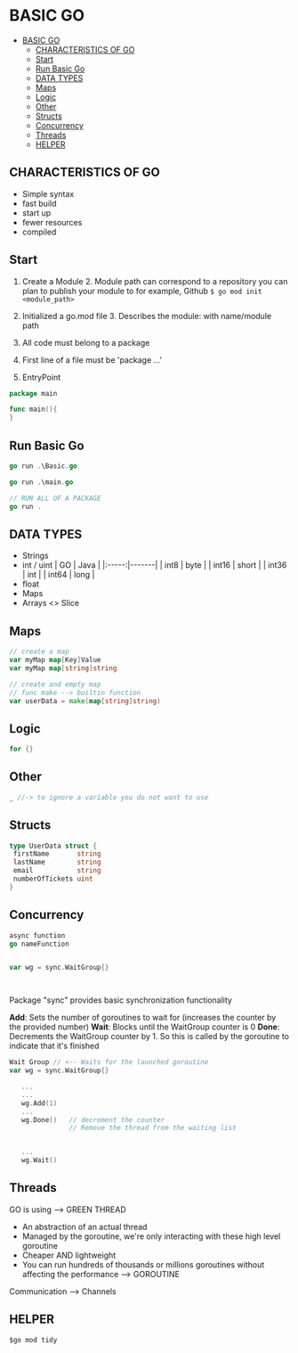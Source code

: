 # BASIC GO

- [BASIC GO](#basic-go)
  - [CHARACTERISTICS OF GO](#characteristics-of-go)
  - [Start](#start)
  - [Run Basic Go](#run-basic-go)
  - [DATA TYPES](#data-types)
  - [Maps](#maps)
  - [Logic](#logic)
  - [Other](#other)
  - [Structs](#structs)
  - [Concurrency](#concurrency)
  - [Threads](#theads)
  - [HELPER](#helper)

## CHARACTERISTICS OF GO

- Simple syntax
- fast build
- start up
- fewer resources
- compiled

## Start

1. Create a Module
   2. Module path can correspond to a repository you can plan to publish your module to for example, Github
`$ go mod init <module_path>`

2. Initialized a go.mod file
   3. Describes the module: with name/module path

3. All code must belong to a package
4. First line of a file must be 'package ...'
5. EntryPoint

```Go
package main

func main(){
}
```

## Run Basic Go

```go
go run .\Basic.go

go run .\main.go

// RUN ALL OF A PACKAGE
go run .
```

## DATA TYPES

- Strings
- int / uint
|  GO   | Java  |
|:-----:|-------|
| int8  | byte  |
| int16 | short |
| int36 | int   |
| int64 | long  |
- float
- Maps
- Arrays <> Slice

## Maps

```go
// create a map
var myMap map[Key]Value
var myMap map[string]string

// create and empty map
// func make --> builtin function
var userData = make(map[string]string) 
```

## Logic

```go
for {}

```

## Other

```go
_ //-> to ignore a variable you do not want to use
```

## Structs

```go
type UserData struct {
 firstName       string
 lastName        string
 email           string
 numberOfTickets uint
}
```

## Concurrency

```go
async function 
go nameFunction


var wg = sync.WaitGroup{}




```

Package "sync" provides basic synchronization functionality

**Add**:  Sets the number of goroutines to wait for (increases the counter by the provided number)
**Wait**: Blocks until the WaitGroup counter is 0
**Done**: Decrements the WaitGroup counter by 1. So this is called by the goroutine to indicate that it's finished

```go
Wait Group // <-- Waits for the launched goroutine
var wg = sync.WaitGroup{}

   ...
   ...
   wg.Add(1)
   ...
   wg.Done()   // decrement the counter
               // Remove the thread from the waiting list


   ...
   wg.Wait()
```

## Threads

GO is using --> GREEN THREAD

- An abstraction of an actual thread
- Managed by the goroutine, we're only interacting with these high level goroutine
- Cheaper AND lightweight
- You can run hundreds of thousands or millions goroutines without affecting the performance
--> GOROUTINE

Communication --> Channels

## HELPER

`$go mod tidy`
